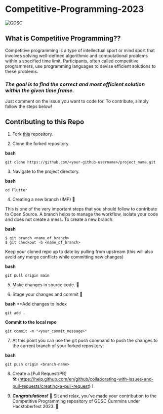 # Competitive-Programming-2023


![GDSC](https://user-images.githubusercontent.com/56436897/193326497-f15493fe-c12e-455f-b86c-28fcf539e7a7.png)


## What is Competitive Programming??

Competitive programming is a type of intellectual sport or mind sport that involves solving well-defined algorithmic and computational problems within a specified time limit. Participants, often called competitive programmers, use programming languages to devise efficient solutions to these problems.

### *The goal is to find the correct and most efficient solution within the given time frame.*

Just comment on the issue you want to code for. To contribute, simply follow the steps below!

## Contributing to this Repo

1. Fork [this](https://github.com/Google-Developer-Student-Club-CCOEW/Competitive-Programming-2023/fork) repository.

2. Clone the forked repository.

**bash**
```
git clone https://github.com/<your-github-username>/project_name.git
```

3. Navigate to the project directory.

**bash**
```
cd Flutter
```

4. Creating a new branch (IMP) 🌱
   
This is one of the very important steps that you should follow to contribute to Open Source. A branch helps to manage the workflow, isolate your code and does not create a mess. To create a new branch:

**bash**
```
$ git branch <name_of_branch>
$ git checkout -b <name_of_branch>
```

Keep your cloned repo up to date by pulling from upstream (this will also avoid any merge conflicts while committing new changes)

**bash**
```
git pull origin main
```

5. Make changes in source code. 🚀

6. Stage your changes and commit 📝

**bash**
**Add changes to Index
```
git add .
```

**Commit to the local repo**
```
git commit -m "<your_commit_message>"
```

7. At this point you can use the git push command to push the changes to the current branch of your forked repository:

**bash**
```
git push origin <branch-name>
```

8. Create a [Pull Request/PR]  
🛠 (https://help.github.com/en/github/collaborating-with-issues-and-pull-requests/creating-a-pull-request) !

9. ***Congratulations!***  🎉 Sit and relax, you've made your contribution to the Competitive Programming repository of GDSC Cummins under Hacktoberfest 2023.  🌟
